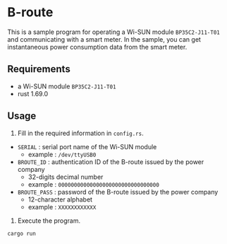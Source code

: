 # B-route

This is a sample program for operating a Wi-SUN module `BP35C2-J11-T01` and communicating with a smart meter.
In the sample, you can get instantaneous power consumption data from the smart meter.

## Requirements

- a Wi-SUN module `BP35C2-J11-T01`
- rust 1.69.0

## Usage

1. Fill in the required information in `config.rs`.

- `SERIAL` : serial port name of the Wi-SUN module
  - example : `/dev/ttyUSB0`
- `BROUTE_ID` : authentication ID of the B-route issued by the power company
  - 32-digits decimal number
  - example : `00000000000000000000000000000000`
- `BROUTE_PASS` : password of the B-route issued by the power company
  - 12-character alphabet
  - example : `XXXXXXXXXXXX`

1. Execute the program.

```sh
cargo run
```
